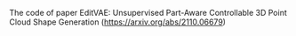 The code of paper EditVAE: Unsupervised Part-Aware Controllable 3D Point Cloud Shape Generation (https://arxiv.org/abs/2110.06679)
